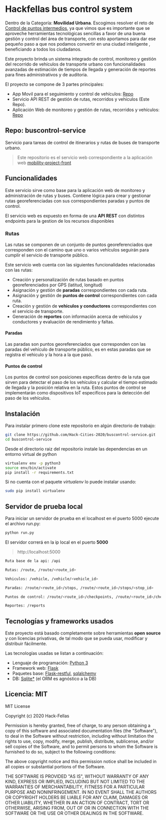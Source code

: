 # Hackfellas bus control system
Dentro de la  Categoría: **Movilidad Urbana**. Escogimos resolver  el reto de [Control de puntos intermedios](http://www.hackcities.com/project/1/), ya que vimos que es importante que se  aproveche herramientas tecnológicas  sencillas a favor de una buena gestión y control del área de transporte, con esto aportamos para dar ese pequeño paso a que nos podamos convertir en una ciudad inteligente , beneficiando a todos los ciudadanos.

Este proyecto brinda un sistema integrado de control, monitoreo y gestión del recorrido de vehículos de transporte urbano con funcionalidades avanzadas de estimación de tiempos de llegada y generación de reportes para fines administrativos y de auditoria. 

El proyecto se compone de 3 partes principales:

- App Movil para el seguimiento y control de vehículos: [Repo](https://github.com/Hack-Cities-2020/mobility_project_mobile_2020)
- Servicio API REST de gestión de rutas, recorridos y vehículos (Este Repo).
- Aplicación Web de monitoreo y gestión de rutas, recorridos y vehículos: [Repo](https://github.com/Hack-Cities-2020/mobility_project_front_2020)

## Repo: buscontrol-service
Servicio para tareas de control de itinerarios y rutas de buses de transporte urbano.

> Este repositorio es el servicio web correspondiente a la aplicación web [mobility-project-front](https://github.com/Hack-Cities-2020/mobility_project_front_2020)

## Funcionalidades
Este servicio sirve como base para la aplicación web de monitoreo y administración de rutas y buses. 
Contiene lógica para crear y  gestionar rutas georeferenciadas con sus correspondientes paradas y puntos de control.

El servicio web es expuesto en forma de una **API REST** con distintos endpoints para la gestion de los recursos disponibles


### Rutas
Las rutas se componen de un conjunto de puntos georeferenciados que corresponden con el camino que uno o varios
vehículos seguirán para cumplir el servicio de transporte público. 

Este servicio web cuenta con las siguientes funcionalidades relacionadas con las rutas:

  - Creación y personalización de rutas basado en puntos georeferenciados por GPS (latitud, longitud)
  - Asignación y gestión de **paradas** correspondientes con cada ruta.
  - Asignación y gestión de **puntos de control** correspondientes con cada ruta.
  - Creación y gestión de **vehiculos y conductores** correspondientes con el servicio de transporte.
  - Generación de **reportes** con información acerca de vehículos y conductores y evaluación de rendimiento y faltas.

#### Paradas
Las paradas son puntos georeferenciados que corresponden con las paradas del vehículo de transporte público, es en estas paradas que se registra el vehiculo y la hora a la que pasó. 

#### Puntos de control
Los puntos de control son posiciones específicas dentro de la ruta que sirven para detectar el paso de los vehículos y calcular el tiempo estimado de llegada y la posición relativa en la ruta.
Estos puntos de control se implementarán como dispositivos IoT especificos para la detección del paso de los vehículos.

## Instalación
Para instalar primero clone este repositorio en algún directorio de trabajo:

```bash
git clone https://github.com/Hack-Cities-2020/buscontrol-service.git
cd buscontrol-service
```

Desde el directorio raiz del repositorio instale las dependencias en un entorno virtual de python

```bash
virtualenv env -p python3
source env/bin/activate
pip install -r requirements.txt
```

Si no cuenta con el paquete *virtualenv* lo puede instalar usando:

```bash
sudo pip install virtualenv
```

## Servidor de prueba local
Para iniciar un servidor de prueba en el localhost en el puerto 5000 ejecute el archivo run.py:

```bash
python run.py
```

El servidor correrá en la ip local en el puerto **5000**

> http://localhost:5000

```bash
Ruta base de la api: /api

Rutas: /route, /route/<route_id>

Vehiculos: /vehicle, /vehicle/<vehicle_id>

Paradas: /route/<route_id>/stops, /route/<route_id>/stops/<stop_id>

Puntos de control: /route/<route_id>/checkpoints, /route/<route_id>/checkpoints/<checkpoint_id>

Reportes: /reports
```

## Tecnologías y frameworks usados

Este proyecto está basado completamente sobre herramientas **open source** y 
con licencias privativas, de tal modo que se pueda usar, modificar y distribuir fácilmente.

Las tecnologías usadas se listan a continuación:

- Lenguaje de programación: [Python 3](https://www.python.org/)
- Framework web: [Flask](https://flask.palletsprojects.com/en/1.1.x/)
- Paquetes base: [Flask-restful](https://flask-restful.readthedocs.io/en/latest/), [sqlalchemy](https://www.sqlalchemy.org/)
- DB: [Sqlite*](https://www.sqlite.org/index.html) (el ORM es agnóstico a la DB)


## Licencia: MIT

MIT License

Copyright (c) 2020 Hack-Fellas

Permission is hereby granted, free of charge, to any person obtaining a copy
of this software and associated documentation files (the "Software"), to deal
in the Software without restriction, including without limitation the rights
to use, copy, modify, merge, publish, distribute, sublicense, and/or sell
copies of the Software, and to permit persons to whom the Software is
furnished to do so, subject to the following conditions:

The above copyright notice and this permission notice shall be included in all
copies or substantial portions of the Software.

THE SOFTWARE IS PROVIDED "AS IS", WITHOUT WARRANTY OF ANY KIND, EXPRESS OR
IMPLIED, INCLUDING BUT NOT LIMITED TO THE WARRANTIES OF MERCHANTABILITY,
FITNESS FOR A PARTICULAR PURPOSE AND NONINFRINGEMENT. IN NO EVENT SHALL THE
AUTHORS OR COPYRIGHT HOLDERS BE LIABLE FOR ANY CLAIM, DAMAGES OR OTHER
LIABILITY, WHETHER IN AN ACTION OF CONTRACT, TORT OR OTHERWISE, ARISING FROM,
OUT OF OR IN CONNECTION WITH THE SOFTWARE OR THE USE OR OTHER DEALINGS IN THE
SOFTWARE.
